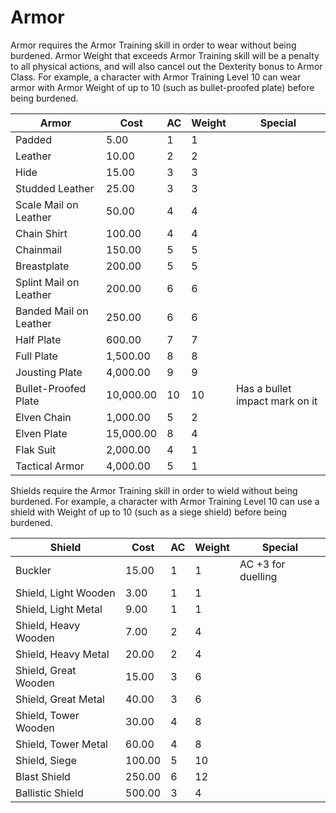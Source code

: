 # Armor

Armor requires the Armor Training skill in order to wear without being burdened. Armor Weight that exceeds Armor Training skill will be a penalty to all physical actions, and will also cancel out the Dexterity bonus to Armor Class. For example, a character with Armor Training Level 10 can wear armor with Armor Weight of up to 10 (such as bullet-proofed plate) before being burdened.

| Armor                  | Cost      | AC  | Weight | Special |
| ---                    | ---       | --- | ---    | ---     |
| Padded                 | 5.00      | 1   | 1      |         |
| Leather                | 10.00     | 2   | 2      |         |
| Hide                   | 15.00     | 3   | 3      |         |
| Studded Leather        | 25.00     | 3   | 3      |         |
| Scale Mail on Leather  | 50.00     | 4   | 4      |         |
| Chain Shirt            | 100.00    | 4   | 4      |         |
| Chainmail              | 150.00    | 5   | 5      |         |
| Breastplate            | 200.00    | 5   | 5      |         |
| Splint Mail on Leather | 200.00    | 6   | 6      |         |
| Banded Mail on Leather | 250.00    | 6   | 6      |         |
| Half Plate             | 600.00    | 7   | 7      |         |
| Full Plate             | 1,500.00  | 8   | 8      |         |
| Jousting Plate         | 4,000.00  | 9   | 9      |         |
| Bullet-Proofed Plate   | 10,000.00 | 10  | 10     | Has a bullet impact mark on it
| Elven Chain            | 1,000.00  | 5   | 2      |         |
| Elven Plate            | 15,000.00 | 8   | 4      |         |
| Flak Suit              | 2,000.00  | 4   | 1      |         |
| Tactical Armor         | 4,000.00  | 5   | 1      |         |


Shields require the Armor Training skill in order to wield without being burdened. For example, a character with Armor Training Level 10 can use a shield with Weight of up to 10 (such as a siege shield) before being burdened.

| Shield                | Cost   | AC  | Weight | Special |
| ---                   | ---    | --- | ---    | ---     |
| Buckler               | 15.00  | 1   | 1      | AC +3 for duelling
| Shield, Light Wooden  | 3.00   | 1   | 1      |         |
| Shield, Light Metal   | 9.00   | 1   | 1      |         |
| Shield, Heavy Wooden  | 7.00   | 2   | 4      |         |
| Shield, Heavy Metal   | 20.00  | 2   | 4      |         |
| Shield, Great Wooden  | 15.00  | 3   | 6      |         |
| Shield, Great Metal   | 40.00  | 3   | 6      |         |
| Shield, Tower Wooden  | 30.00  | 4   | 8      |         |
| Shield, Tower Metal   | 60.00  | 4   | 8      |         |
| Shield, Siege         | 100.00 | 5   | 10     |         |
| Blast Shield          | 250.00 | 6   | 12     |         |
| Ballistic Shield      | 500.00 | 3   | 4      |         |
